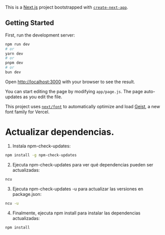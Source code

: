 This is a [Next.js](https://nextjs.org) project bootstrapped with [`create-next-app`](https://github.com/vercel/next.js/tree/canary/packages/create-next-app).

## Getting Started

First, run the development server:

```bash
npm run dev
# or
yarn dev
# or
pnpm dev
# or
bun dev
```

Open [http://localhost:3000](http://localhost:3000) with your browser to see the result.

You can start editing the page by modifying `app/page.js`. The page auto-updates as you edit the file.

This project uses [`next/font`](https://nextjs.org/docs/app/building-your-application/optimizing/fonts) to automatically optimize and load [Geist](https://vercel.com/font), a new font family for Vercel.

# Actualizar dependencias.

1. Instala npm-check-updates:

```sh
npm install -g npm-check-updates
```

2. Ejecuta npm-check-updates para ver qué dependencias pueden ser actualizadas:

```sh
ncu
```

3. Ejecuta npm-check-updates -u para actualizar las versiones en package.json:

```sh
ncu -u
```

4. Finalmente, ejecuta npm install para instalar las dependencias actualizadas:

```sh
npm install
```

